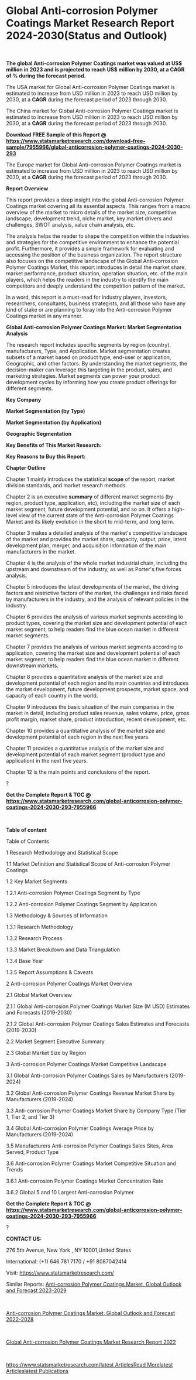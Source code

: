 <h1>Global Anti-corrosion Polymer Coatings Market Research Report 2024-2030(Status and Outlook)</h1><br/><p><strong>The global Anti-corrosion Polymer Coatings market was valued at US$ million in 2023 and is projected to reach US$ million by 2030, at a <strong>CAGR</strong> of % during the forecast period.</strong></p>
 
 
 
 <p>The USA market for Global Anti-corrosion Polymer Coatings market is estimated to increase from USD million in 2023 to reach USD million by 2030, at a <strong>CAGR</strong> during the forecast period of 2023 through 2030.</p>
 
 
 
 <p>The China market for Global Anti-corrosion Polymer Coatings market is estimated to increase from USD million in 2023 to reach USD million by 2030, at a <strong>CAGR</strong> during the forecast period of 2023 through 2030.</p>
 
 
 
 <p><strong>Download FREE Sample of this Report @ <a href="https://www.statsmarketresearch.com/download-free-sample/7955966/global-anticorrosion-polymer-coatings-2024-2030-293">https://www.statsmarketresearch.com/download-free-sample/7955966/global-anticorrosion-polymer-coatings-2024-2030-293</a></strong></p>
 
 
 
 <p>The Europe market for Global Anti-corrosion Polymer Coatings market is estimated to increase from USD million in 2023 to reach USD million by 2030, at a <strong>CAGR</strong> during the forecast period of 2023 through 2030.</p>
 
 
 
 <p><strong>Report Overview</strong></p>
 
 
 
 <p>This report provides a deep insight into the global Anti-corrosion Polymer Coatings market covering all its essential aspects. This ranges from a macro overview of the market to micro details of the market size, competitive landscape, development trend, niche market, key market drivers and challenges, SWOT analysis, value chain analysis, etc.</p>
 
 
 
 <p>The analysis helps the reader to shape the competition within the industries and strategies for the competitive environment to enhance the potential profit. Furthermore, it provides a simple framework for evaluating and accessing the position of the business organization. The report structure also focuses on the competitive landscape of the Global Anti-corrosion Polymer Coatings Market, this report introduces in detail the market share, market performance, product situation, operation situation, etc. of the main players, which helps the readers in the industry to identify the main competitors and deeply understand the competition pattern of the market.</p>
 
 
 
 <p>In a word, this report is a must-read for industry players, investors, researchers, consultants, business strategists, and all those who have any kind of stake or are planning to foray into the Anti-corrosion Polymer Coatings market in any manner.</p>
 
 
 
 <p><strong>Global Anti-corrosion Polymer Coatings Market: Market Segmentation Analysis</strong></p>
 
 
 
 <p>The research report includes specific segments by region (country), manufacturers, Type, and Application. Market segmentation creates subsets of a market based on product type, end-user or application, Geographic, and other factors. By understanding the market segments, the decision-maker can leverage this targeting in the product, sales, and marketing strategies. Market segments can power your product development cycles by informing how you create product offerings for different segments.</p>
 
 
 
 <p><strong>Key Company</strong></p>
 
 
 
 <p><strong>Market Segmentation (by Type)</strong></p>
 
 
 
 <p><strong>Market Segmentation (<strong>by Application</strong>)</strong></p>
 
 
 
 <p><strong>Geographic Segmentation</strong></p>
 
 
 
 <p><strong>Key Benefits of This Market Research:</strong></p>
 
 
 
 <p><strong>Key <strong>Reasons to Buy</strong> this Report:</strong></p>
 
 
 
 <p><strong>Chapter Outline</strong></p>
 
 
 
 <p>Chapter 1 mainly introduces the statistical <strong>scope</strong> of the report, market division standards, and market research methods.</p>
 
 
 
 <p>Chapter 2 is an executive <strong>summary</strong> of different market segments (by region, product type, application, etc), including the market size of each market segment, future development potential, and so on. It offers a high-level view of the current state of the Anti-corrosion Polymer Coatings Market and its likely evolution in the short to mid-term, and long term.</p>
 
 
 
 <p>Chapter 3 makes a detailed analysis of the market&#39;s competitive landscape of the market and provides the market share, capacity, output, price, latest development plan, merger, and acquisition information of the main manufacturers in the market.</p>
 
 
 
 <p>Chapter 4 is the analysis of the whole market industrial chain, including the upstream and downstream of the industry, as well as Porter&#39;s five forces analysis.</p>
 
 
 
 <p>Chapter 5 introduces the latest developments of the market, the driving factors and restrictive factors of the market, the challenges and risks faced by manufacturers in the industry, and the analysis of relevant policies in the industry.</p>
 
 
 
 <p>Chapter 6 provides the analysis of various market segments according to product types, covering the market size and development potential of each market segment, to help readers find the blue ocean market in different market segments.</p>
 
 
 
 <p>Chapter 7 provides the analysis of various market segments according to application, covering the market size and development potential of each market segment, to help readers find the blue ocean market in different downstream markets.</p>
 
 
 
 <p>Chapter 8 provides a quantitative analysis of the market size and development potential of each region and its main countries and introduces the market development, future development prospects, market space, and capacity of each country in the world.</p>
 
 
 
 <p>Chapter 9 introduces the basic situation of the main companies in the market in detail, including product sales revenue, sales volume, price, gross profit margin, market share, product introduction, recent development, etc.</p>
 
 
 
 <p>Chapter 10 provides a quantitative analysis of the market size and development potential of each region in the next five years.</p>
 
 
 
 <p>Chapter 11 provides a quantitative analysis of the market size and development potential of each market segment (product type and application) in the next five years.</p>
 
 
 
 <p>Chapter 12 is the main points and conclusions of the report.</p>
 
 
 
 <p>? </p>
 
 
 
 <div><b>Get the Complete Report & TOC @ <a href="https://www.statsmarketresearch.com/global-anticorrosion-polymer-coatings-2024-2030-293-7955966">https://www.statsmarketresearch.com/global-anticorrosion-polymer-coatings-2024-2030-293-7955966</a></b></div>
 
 
 
 <p><br />
 
 <b>Table of content</b></p>
 
 
 
 <p>Table of Contents<br />
 
 1 Research Methodology and Statistical Scope<br />
 
 1.1 Market Definition and Statistical Scope of Anti-corrosion Polymer Coatings<br />
 
 1.2 Key Market Segments<br />
 
 1.2.1 Anti-corrosion Polymer Coatings Segment by Type<br />
 
 1.2.2 Anti-corrosion Polymer Coatings Segment by Application<br />
 
 1.3 Methodology & Sources of Information<br />
 
 1.3.1 Research Methodology<br />
 
 1.3.2 Research Process<br />
 
 1.3.3 Market Breakdown and Data Triangulation<br />
 
 1.3.4 Base Year<br />
 
 1.3.5 Report Assumptions & Caveats<br />
 
 2 Anti-corrosion Polymer Coatings Market Overview<br />
 
 2.1 Global Market Overview<br />
 
 2.1.1 Global Anti-corrosion Polymer Coatings Market Size (M USD) Estimates and Forecasts (2019-2030)<br />
 
 2.1.2 Global Anti-corrosion Polymer Coatings Sales Estimates and Forecasts (2019-2030)<br />
 
 2.2 Market Segment Executive Summary<br />
 
 2.3 Global Market Size by Region<br />
 
 3 Anti-corrosion Polymer Coatings Market Competitive Landscape<br />
 
 3.1 Global Anti-corrosion Polymer Coatings Sales by Manufacturers (2019-2024)<br />
 
 3.2 Global Anti-corrosion Polymer Coatings Revenue Market Share by Manufacturers (2019-2024)<br />
 
 3.3 Anti-corrosion Polymer Coatings Market Share by Company Type (Tier 1, Tier 2, and Tier 3)<br />
 
 3.4 Global Anti-corrosion Polymer Coatings Average Price by Manufacturers (2019-2024)<br />
 
 3.5 Manufacturers Anti-corrosion Polymer Coatings Sales Sites, Area Served, Product Type<br />
 
 3.6 Anti-corrosion Polymer Coatings Market Competitive Situation and Trends<br />
 
 3.6.1 Anti-corrosion Polymer Coatings Market Concentration Rate<br />
 
 3.6.2 Global 5 and 10 Largest Anti-corrosion Polymer</p>
 
 
 
 <div><b>Get the Complete Report & TOC @ <a href="https://www.statsmarketresearch.com/global-anticorrosion-polymer-coatings-2024-2030-293-7955966">https://www.statsmarketresearch.com/global-anticorrosion-polymer-coatings-2024-2030-293-7955966</a></b></div>
 
 
 
 <p>? </p>
 
 
 
 <p><b>CONTACT US:</b><br />
 
 276 5th Avenue, New York , NY 10001,United States<br />
 
 International: (+1) 646 781 7170 / +91 8087042414<br />
 
 Visit: <a href="https://www.statsmarketresearch.com/">https://www.statsmarketresearch.com/</a><br />
 
 Similar Reports: <a href="https://www.statsmarketresearch.com/global-anticorrosion-polymer-coatings-2024-2030-293-7955966">Anti-corrosion Polymer Coatings Market, Global Outlook and Forecast 2023-2029</a><br />
 
 <br />
 
 <a href="https://www.statsmarketresearch.com/global-anticorrosion-polymer-coatings-2024-2030-293-7955966">Anti-corrosion Polymer Coatings Market, Global Outlook and Forecast 2022-2028</a><br />
 
 <br />
 
 <a href="https://www.statsmarketresearch.com/global-anticorrosion-polymer-coatings-2024-2030-293-7955966">Global Anti-corrosion Polymer Coatings Market Research Report 2022</a><br />
 
 <br />
 
 <a href="https://gyeongbokgung.com">https://www.statsmarketresearch.com/</a><a href="https://hallyeomaritime.com">latest Articles</a><a href="https://jingwansa.com">Read More</a><a href="https://nguoiviet.jp/">latest Articles</a><a href="https://www.intelmarketresearch.com/">latest Publications</a></p>